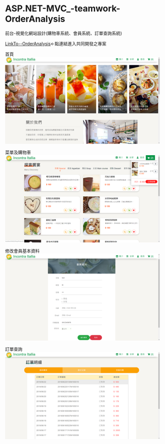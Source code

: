 # ASP.NET-MVC_-teamwork-OrderAnalysis
前台-視覺化網站設計(購物車系統、會員系統、訂單查詢系統)

[LinkTo--OrderAnalysis](https://github.com/yofishyo/OrderAnalysis)←點連結進入共同開發之專案

首頁
![alt text](https://raw.githubusercontent.com/WonChang05/ASP.NET-MVC_-teamwork-OrderAnalysis/master/teamworkOrderAnalysis/index.png?token=AMCPWOYMNAGZ3DMDFWLO5QK5B6XPY)

菜單及購物車
![alt text](https://raw.githubusercontent.com/WonChang05/ASP.NET-MVC_-teamwork-OrderAnalysis/master/teamworkOrderAnalysis/menu.png?token=AMCPWOZ4A5FBBBDBZUZOLW25B6XSK)

修改會員基本資料
![alt text](https://raw.githubusercontent.com/WonChang05/ASP.NET-MVC_-teamwork-OrderAnalysis/master/teamworkOrderAnalysis/memberProfile.png?token=AMCPWOYDSD6NLCVPRBWV3TC5B6XME)

訂單查詢
![alt text](https://raw.githubusercontent.com/WonChang05/ASP.NET-MVC_-teamwork-OrderAnalysis/master/teamworkOrderAnalysis/orders2.png?token=AMCPWO2SHZ6P6LNIY265DH25B6XNS)
